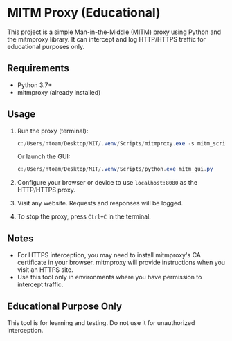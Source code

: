 # MITM Proxy (Educational)

This project is a simple Man-in-the-Middle (MITM) proxy using Python and the mitmproxy library. It can intercept and log HTTP/HTTPS traffic for educational purposes only.

## Requirements

- Python 3.7+
- mitmproxy (already installed)

## Usage

1. Run the proxy (terminal):

   ```powershell
   c:/Users/ntoam/Desktop/MIT/.venv/Scripts/mitmproxy.exe -s mitm_script.py --listen-port 8888
   ```

   Or launch the GUI:

   ```powershell
   c:/Users/ntoam/Desktop/MIT/.venv/Scripts/python.exe mitm_gui.py
   ```

2. Configure your browser or device to use `localhost:8080` as the HTTP/HTTPS proxy.

3. Visit any website. Requests and responses will be logged.

4. To stop the proxy, press `Ctrl+C` in the terminal.

## Notes

- For HTTPS interception, you may need to install mitmproxy's CA certificate in your browser. mitmproxy will provide instructions when you visit an HTTPS site.
- Use this tool only in environments where you have permission to intercept traffic.

## Educational Purpose Only

This tool is for learning and testing. Do not use it for unauthorized interception.

